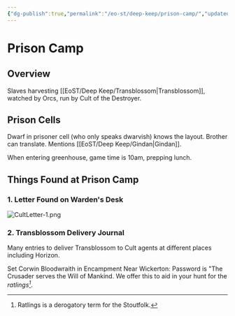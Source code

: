 ```yaml
---
{"dg-publish":true,"permalink":"/eo-st/deep-keep/prison-camp/","updated":"2025-06-21T19:29:22.376-04:00"}
---
```



# Prison Camp

## Overview

Slaves harvesting [[EoST/Deep Keep/Transblossom\|Transblossom]], watched by Orcs, run by Cult of the Destroyer.

## Prison Cells

Dwarf in prisoner cell (who only speaks dwarvish) knows the layout. Brother can translate. Mentions [[EoST/Deep Keep/Gindan\|Gindan]].

When entering greenhouse, game time is 10am, prepping lunch.

## Things Found at Prison Camp

### 1. Letter Found on Warden's Desk

![CultLetter-1.png](/img/user/EoST/Deep%20Keep/CultLetter-1.png)

### 2. Transblossom Delivery Journal

Many entries to deliver Transblossom to Cult agents at different places including Horizon.

Set Corwin Bloodwraith in Encampment Near Wickerton: Password is "The Crusader serves the Will of Mankind. We offer this to aid in your hunt for the *ratlings[^1]*.

[^1]: Ratlings is a derogatory term for the Stoutfolk.
